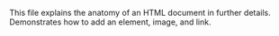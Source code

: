 This file explains the anatomy of an HTML document in further details. Demonstrates how to add an element, image, and link. 
